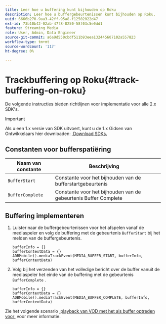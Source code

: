 ```yaml
---
title: Leer hoe u buffering kunt bijhouden op Roku
description: Leer hoe u buffergebeurtenissen kunt bijhouden op Roku.
uuid: 6666b270-9aa3-42ff-95a8-f12502022d47
exl-id: 73b10b42-02ab-47f8-8250-58f03c5e0dd1
feature: Streaming Media
role: User, Admin, Data Engineer
source-git-commit: a6a9d550cbdf511b93eea132445607102a557823
workflow-type: tm+mt
source-wordcount: '117'
ht-degree: 0%

---
```


# Trackbuffering op Roku{#track-buffering-on-roku}

De volgende instructies bieden richtlijnen voor implementatie voor alle 2.x SDK&#39;s.

>[!IMPORTANT]
>
>Als u een 1.x versie van SDK uitvoert, kunt u de 1.x Gidsen van Ontwikkelaars hier downloaden: [&#x200B; Download SDKs.](/help/getting-started/download-sdks.md)

## Constanten voor bufferspatiëring

| Naam van constante | Beschrijving     |
|---|---|
| `BufferStart` | Constante voor het bijhouden van de bufferstartgebeurtenis |
| `BufferComplete` | Constante voor het bijhouden van de gebeurtenis Buffer Complete |

## Buffering implementeren

1. Luister naar de buffergebeurtenissen voor het afspelen vanaf de mediaspeler en volg de buffering met de gebeurtenis `BufferStart` bij het melden van de buffergebeurtenis.

   ```
   bufferInfo = {}
   bufferContextData = {}
   ADBMobile().mediaTrackEvent(MEDIA_BUFFER_START, bufferInfo, bufferContextData)
   ```

1. Volg bij het verzenden van het volledige bericht over de buffer vanuit de mediaspeler het einde van de buffering met de gebeurtenis `BufferComplete` .

   ```
   bufferInfo = {}
   bufferContextData = {}
   ADBMobile().mediaTrackEvent(MEDIA_BUFFER_COMPLETE, bufferInfo, bufferContextData)
   ```

Zie het volgende scenario [&#x200B; playback van VOD met het als buffer optreden voor &#x200B;](/help/use-cases/tracking-scenarios/vod-buffering.md) voor meer informatie.
